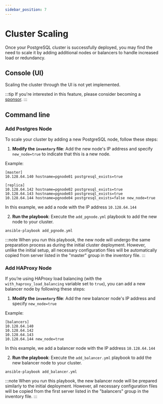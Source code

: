 ```yaml
---
sidebar_position: 7
---
```


# Cluster Scaling

Once your PostgreSQL cluster is successfully deployed, you may find the need to scale it by adding additional nodes or balancers to handle increased load or redundancy.

## Console (UI)

Scaling the cluster through the UI is not yet implemented.

:::tip
If you're interested in this feature, please consider becoming a [sponsor](/docs/sponsor).
:::

## Command line

### Add Postgres Node

To scale your cluster by adding a new PostgreSQL node, follow these steps:

1. **Modify the `inventory` file**: Add the new node's IP address and specify `new_node=true` to indicate that this is a new node.

Example:

```
[master]
10.128.64.140 hostname=pgnode01 postgresql_exists=true

[replica]
10.128.64.142 hostname=pgnode02 postgresql_exists=true
10.128.64.143 hostname=pgnode03 postgresql_exists=true
10.128.64.144 hostname=pgnode04 postgresql_exists=false new_node=true
```

In this example, we add a node with the IP address `10.128.64.144`

2. **Run the playbook**: Execute the `add_pgnode.yml` playbook to add the new node to your cluster.

```
ansible-playbook add_pgnode.yml
```

:::note
When you run this playbook, the new node will undergo the same preparation process as during the initial cluster deployment. However, unlike the initial setup, all necessary configuration files will be automatically copied from server listed in the "master" group in the inventory file.
:::

### Add HAProxy Node

If you’re using HAProxy load balancing (with the `with_haproxy_load_balancing` variable set to `true`), you can add a new balancer node by following these steps:

1. **Modify the `inventory` file**: Add the new balancer node's IP address and specify `new_node=true`

Example:

```
[balancers]
10.128.64.140
10.128.64.142
10.128.64.143
10.128.64.144 new_node=true
```

In this example, we add a balancer node with the IP address `10.128.64.144`

2. **Run the playbook**: Execute the `add_balancer.yml` playbook to add the new balancer node to your cluster.

```
ansible-playbook add_balancer.yml
```

:::note
When you run this playbook, the new balancer node will be prepared similarly to the initial deployment. However, all necessary configuration files will be copied from the first server listed in the "balancers" group in the inventory file.
:::
